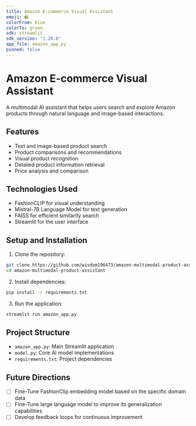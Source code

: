 ```yaml
---
title: Amazon E-commerce Visual Assistant
emoji: 🛍️
colorFrom: blue
colorTo: green
sdk: streamlit
sdk_version: "1.28.0"
app_file: amazon_app.py
pinned: false
---
```


# Amazon E-commerce Visual Assistant

A multimodal AI assistant that helps users search and explore Amazon products through natural language and image-based interactions.

## Features

- Text and image-based product search
- Product comparisons and recommendations
- Visual product recognition
- Detailed product information retrieval
- Price analysis and comparison

## Technologies Used

- FashionCLIP for visual understanding
- Mistral-7B Language Model for text generation
- FAISS for efficient similarity search
- Streamlit for the user interface

## Setup and Installation

1. Clone the repository:
```bash
git clone https://github.com/wisdom196473/amazon-multimodal-product-assistant.git
cd amazon-multimodal-product-assistant
```

2. Install dependencies:
```bash
pip install -r requirements.txt
```

3. Run the application:
```bash
streamlit run amazon_app.py
```

## Project Structure

- `amazon_app.py`: Main Streamlit application
- `model.py`: Core AI model implementations
- `requirements.txt`: Project dependencies

## Future Directions

- [ ] Fine-Tune FashionClip embedding model based on the specific domain data
- [ ] Fine-Tune large language model to improve its generalization capabilities
- [ ] Develop feedback loops for continuous improvement
